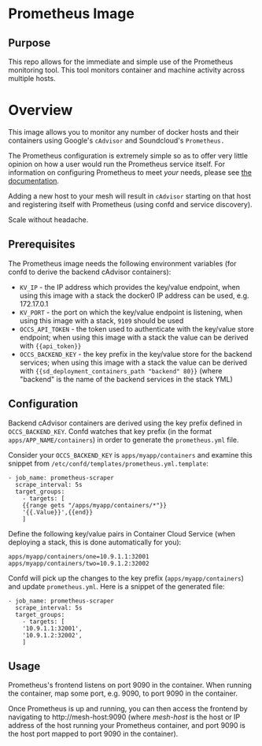 # Prometheus Image

## Purpose

This repo allows for the immediate and simple use of the Prometheus monitoring tool. This tool monitors container and machine activity across multiple hosts.

# Overview

This image allows you to monitor any number of docker hosts and their containers using Google's `cAdvisor` and Soundcloud's `Prometheus.`

The Prometheus configuration is extremely simple so as to offer very little opinion on how a user would run the Prometheus service itself. For information on configuring Prometheus to meet _your_ needs, please see [the 
documentation](http://prometheus.io/docs/operating/configuration/).

Adding a new host to your mesh will result in `cAdvisor` starting on that host and registering itself with Prometheus (using confd and service discovery).

Scale without headache.

## Prerequisites

The Prometheus image needs the following environment variables (for confd to derive the backend cAdvisor containers):

* `KV_IP` - the IP address which provides the key/value endpoint, when using this image with a stack the docker0 IP address can be used, e.g. 172.17.0.1
* `KV_PORT` - the port on which the key/value endpoint is listening, when using this image with a stack, `9109` should be used
* `OCCS_API_TOKEN` - the token used to authenticate with the key/value store endpoint; when using this image with a stack the value can be derived with `{{api_token}}`
* `OCCS_BACKEND_KEY` - the key prefix in the key/value store for the backend services; when using this image with a stack the value can be derived with `{{sd_deployment_containers_path "backend" 80}}` (where "backend" is the name of the backend services in the stack YML)

## Configuration

Backend cAdvisor containers are derived using the key prefix defined in `OCCS_BACKEND_KEY`. Confd watches that key prefix (in the format `apps/APP_NAME/containers`) in order to generate the `prometheus.yml` file.

Consider your `OCCS_BACKEND_KEY` is `apps/myapp/containers` and examine this snippet from `/etc/confd/templates/prometheus.yml.template`:

```
- job_name: prometheus-scraper
  scrape_interval: 5s
  target_groups:
    - targets: [
    {{range gets "/apps/myapp/containers/*"}}
    '{{.Value}}',{{end}}
    ]
```

Define the following key/value pairs in Container Cloud Service (when deploying a stack, this is done automatically for you):

```
apps/myapp/containers/one=10.9.1.1:32001
apps/myapp/containers/two=10.9.1.2:32002
```

Confd will pick up the changes to the key prefix (`apps/myapp/containers`) and update `prometheus.yml`. Here is a snippet of the generated file:

```
- job_name: prometheus-scraper
  scrape_interval: 5s
  target_groups:
    - targets: [
    '10.9.1.1:32001',
    '10.9.1.2:32002',
    ]
```

## Usage

Prometheus's frontend listens on port 9090 in the container. When running the container, map some port, e.g. 9090, to port 9090 in the container.

Once Prometheus is up and running, you can then access the frontend by navigating to http://mesh-host:9090 (where *mesh-host* is the host or IP address of the host running your Prometheus container, and port 9090 is the host port mapped to port 9090 in the container).
